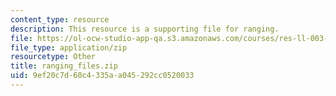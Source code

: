 ```yaml
---
content_type: resource
description: This resource is a supporting file for ranging.
file: https://ol-ocw-studio-app-qa.s3.amazonaws.com/courses/res-ll-003-build-a-small-radar-system-capable-of-sensing-range-doppler-and-synthetic-aperture-radar-imaging-january-iap-2011/9ef20c7d60c4335aa045292cc0520033_ranging_files.zip
file_type: application/zip
resourcetype: Other
title: ranging_files.zip
uid: 9ef20c7d-60c4-335a-a045-292cc0520033
---
```

